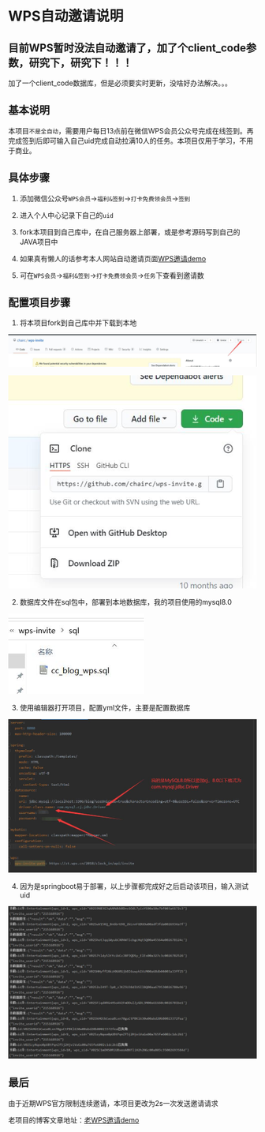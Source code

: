# WPS自动邀请说明

## 目前WPS暂时没法自动邀请了，加了个client_code参数，研究下，研究下！！！

加了一个client_code数据库，但是必须要实时更新，没啥好办法解决。。。

## 基本说明

本项目`不是全自动`，需要用户每日13点前在微信WPS会员公众号完成在线签到。再完成签到后即可输入自己uid完成自动拉满10人的任务。本项目仅用于学习，不用于商业。

## 具体步骤

1. 添加微信公众号`WPS会员`→`福利&签到`→`打卡免费领会员`→`签到`
2. 进入个人中心记录下自己的`uid`

3. fork本项目到自己库中，在自己服务器上部署，或是参考源码写到自己的JAVA项目中

4. 如果真有懒人的话参考本人网站自动邀请页面[WPS邀请demo](https://chairc.cn/entertainment/wps "WPS邀请demo")
5. 可在`WPS会员`→`福利&签到`→`打卡免费领会员`→`任务`下查看到邀请数

## 配置项目步骤

1. 将本项目fork到自己库中并下载到本地

![fork](./pic/fork.jpg)

![clone](./pic/clone.jpg)

2. 数据库文件在sql包中，部署到本地数据库，我的项目使用的mysql8.0

![sql](./pic/sql.jpg)

3. 使用编辑器打开项目，配置yml文件，主要是配置数据库

![yml](./pic/yml.jpg)

4. 因为是springboot易于部署，以上步骤都完成好之后启动该项目，输入测试uid

![test](./pic/test.jpg)

## 最后

由于近期WPS官方限制连续邀请，本项目更改为2s一次发送邀请请求

老项目的博客文章地址：[老WPS邀请demo](https://chairc.cn/article/title/article_ZxAhuEYyhNjkgyV "老WPS邀请demo博客文章地址")